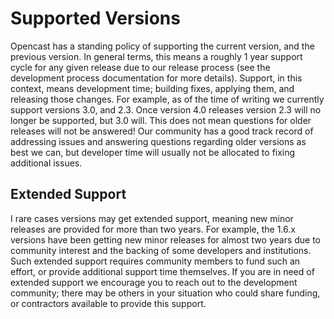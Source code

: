 Supported Versions
==================

Opencast has a standing policy of supporting the current version, and the previous version.  In general terms, this
means a roughly 1 year support cycle for any given release due to our release process (see the development process
documentation for more details).  Support, in this context, means development time; building fixes, applying them, and
releasing those changes.  For example, as of the time of writing we currently support versions 3.0, and 2.3.  Once
version 4.0 releases version 2.3 will no longer be supported, but 3.0 will.  This does not mean questions for older
releases will not be answered!  Our community has a good track record of addressing issues and answering questions
regarding older versions as best we can, but developer time will usually not be allocated to fixing additional issues.



Extended Support
----------------

I rare cases versions may get extended support, meaning new minor releases are provided for more than two years. For
example, the 1.6.x versions have been getting new minor releases for almost two years due to community interest and the
backing of some developers and institutions. Such extended support requires community members to fund such an effort, or
provide additional support time themselves.  If you are in need of extended support we encourage you to reach out to the
development community; there may be others in your situation who could share funding, or contractors available to
provide this support.
